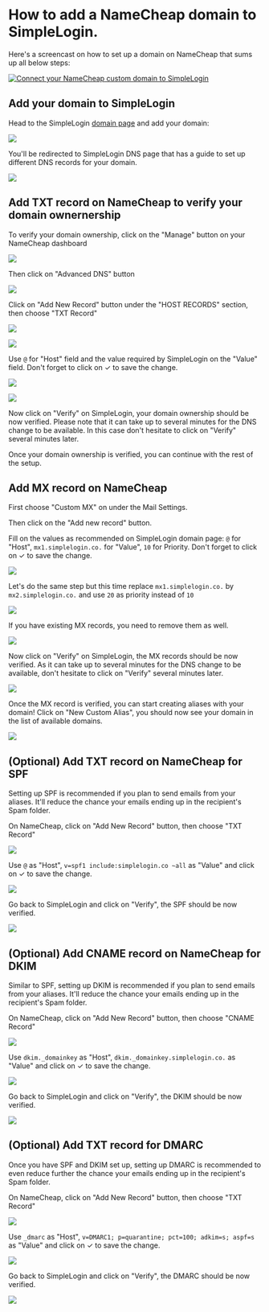 # How to add a NameCheap domain to SimpleLogin. 

Here's a screencast on how to set up a domain on NameCheap that sums up all below steps:

[![Connect your NameCheap custom domain to SimpleLogin](https://img.youtube.com/vi/1dvFxmqSYkA/0.jpg)](https://www.youtube.com/watch?v=1dvFxmqSYkA)

## Add your domain to SimpleLogin 

Head to the SimpleLogin [domain page](https://app.simplelogin.io/dashboard/custom_domain) and add your domain:

![](../../new-domain.png)

You'll be redirected to SimpleLogin DNS page that has a guide to set up different DNS records for your domain.

![](../../domain-dns.png)

## Add TXT record on NameCheap to verify your domain ownernership

To verify your domain ownership, click on the "Manage" button on your NameCheap dashboard

![](./manage-button.png)

Then click on "Advanced DNS" button

![](./manage-advanced-dns.png)

Click on "Add New Record" button under the "HOST RECORDS" section, then choose "TXT Record"

![](./add-new-record.png)

![](./txt-record.png)

Use `@` for "Host" field and the value required by SimpleLogin on the "Value" field. Don't forget to click on ✓ to save the change.

![](../sl-domain-ownership.png)

![](./txt-record-value.png)

Now click on "Verify" on SimpleLogin, your domain ownership should be now verified. Please note that it can take up to several minutes for the DNS change to be available. In this case don't hesitate to click on "Verify" several minutes later.

Once your domain ownership is verified, you can continue with the rest of the setup.

## Add MX record on NameCheap

First choose "Custom MX" on under the Mail Settings.

Then click on the "Add new record" button.

Fill on the values as recommended on SimpleLogin domain page: `@` for "Host", `mx1.simplelogin.co.` for "Value", `10` for Priority. Don't forget to click on ✓ to save the change.

![](./mx1.png)

Let's do the same step but this time replace `mx1.simplelogin.co.` by `mx2.simplelogin.co.` and use `20` as priority instead of `10`

![](./mx2.png)

If you have existing MX records, you need to remove them as well.

![](./remove-mx.png)


Now click on "Verify" on SimpleLogin, the MX records should be now verified. As it can take up to several minutes for the DNS change to be available, don't hesitate to click on "Verify" several minutes later.

![](../domain-verified.png)

Once the MX record is verified, you can start creating aliases with your domain! Click on "New Custom Alias", you should now see your domain in the list of available domains.

![](../domain-added.png)


## (Optional) Add TXT record on NameCheap for SPF

Setting up SPF is recommended if you plan to send emails from your aliases. It'll reduce the chance your emails ending up in the recipient's Spam folder.

On NameCheap, click on "Add New Record" button, then choose "TXT Record"

![](./add-spf.png)

Use `@` as "Host", `v=spf1 include:simplelogin.co ~all` as "Value" and click on ✓ to save the change.

![](./spf-record.png)


Go back to SimpleLogin and click on "Verify", the SPF should be now verified.

![](../spf-verified.png)


## (Optional) Add CNAME record on NameCheap for DKIM

Similar to SPF, setting up DKIM is recommended if you plan to send emails from your aliases. It'll reduce the chance your emails ending up in the recipient's Spam folder.

On NameCheap, click on "Add New Record" button, then choose "CNAME Record"

![](./add-cname.png)

Use `dkim._domainkey` as "Host", `dkim._domainkey.simplelogin.co.` as "Value" and click on ✓ to save the change.

![](./cname-record.png)

Go back to SimpleLogin and click on "Verify", the DKIM should be now verified.

![](../dkim-verified.png)

## (Optional) Add TXT record for DMARC

Once you have SPF and DKIM set up, setting up DMARC is recommended to even reduce further the chance your emails ending up in the recipient's Spam folder.

On NameCheap, click on "Add New Record" button, then choose "TXT Record"

![](./add-dmarc.png)

Use `_dmarc` as "Host", `v=DMARC1; p=quarantine; pct=100; adkim=s; aspf=s` as "Value" and click on ✓ to save the change.

![](./dmarc-record.png)

Go back to SimpleLogin and click on "Verify", the DMARC should be now verified.

![](../dmarc-verified.png)